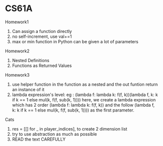 # CS61A
Homework1
1. Can assign a function directly
2. no self-increment, use val+=1
3. max or min function in Python can be given a lot of parameters

Homework2
1. Nested Definitions
2.  Functions as Returned Values

Homework3
1. use helper function in the function as a nested and the out funtion return an instance of it
2. lambda expression's level:
   eg : (lambda f: lambda k: f(f, k))(lambda f, k: k if k == 1 else mul(k, f(f, sub(k, 1))))
   here, we create a lambda expression which has 2 order (lambda f: lambda k: f(f, k))
   and the follow (lambda f, k: k if k == 1 else mul(k, f(f, sub(k, 1)))) as the first parameter.
   
   
Cats
1. res = [[] for _ in player_indices], to create 2 dimension list
2. try to use abstraction as much as possible
3. READ the text CAREFULLY
